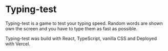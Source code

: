 # Typing-test

Typing-test is a game to test your typing speed. Random words are shown own the screen and you have to type them as fast as possible.

Typing-test was build with React, TypeScript, vanilla CSS and Deployed with Vercel.
